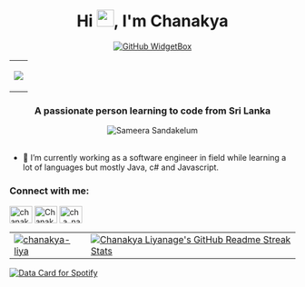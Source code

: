 <h1 align="center">Hi <img src="https://media.giphy.com/media/hvRJCLFzcasrR4ia7z/giphy.gif" width="30px"/>, I'm Chanakya</h1>
<div align=center> 
 
[![GitHub WidgetBox](https://github-widgetbox.vercel.app/api/profile?username=chanakya-liya&data=followers,repositories,stars,commits&theme=darkmode)](https://github.com/Jurredr/github-widgetbox)

  </div>

<table align="center">
 <tr>
  <td>
   <p align="center">
  <a href="https://skillicons.dev">
    <img src="https://skillicons.dev/icons?i=github,py,java,html,css,js,selenium,vscode,idea,bootstrap,c,discord,django,dotnet,postman,visualstudio&theme=light&perline=8" />
  </a>
</p>
  </td>
 </tr>
</table>


<h3 align="center">A passionate person learning to code from Sri Lanka</h3>

<div align = "center">
           <img src="https://github-profile-trophy-arasgungore.vercel.app/?username=chanakya-liya&no-frame=true&no-bg=true&theme=flat&column=8&margin-w=5&margin-h=5&rank=-?" alt="Sameera Sandakelum" />
      </div>
<br>

- 🌱 I’m currently working as a software engineer in field while learning a lot of languages but mostly Java, c# and Javascript.

<h3 align="left">Connect with me:</h3>
<p align="left">
<a href="https://linkedin.com/in/chanakya-liyanage-17505126a" target="blank"><img align="center" src="https://raw.githubusercontent.com/rahuldkjain/github-profile-readme-generator/master/src/images/icons/Social/linked-in-alt.svg" alt="chanakya-liya" height="30" width="40" /></a>
<a href="https://fb.com/chanakya.liyanage.5" target="blank"><img align="center" src="https://raw.githubusercontent.com/rahuldkjain/github-profile-readme-generator/master/src/images/icons/Social/facebook.svg" alt="Chanakya" height="30" width="40" /></a>
<a href="https://instagram.com/ch.a_na" target="blank"><img align="center" src="https://raw.githubusercontent.com/rahuldkjain/github-profile-readme-generator/master/src/images/icons/Social/instagram.svg" alt="ch.a_na" height="30" width="40" /></a>
</p>

<table align="center">
<tr>
  <td>
<a href="https://chanakya-liya.netlify.app" target="blank"><img align="center" src="https://github-readme-stats.vercel.app/api?username=chanakya-liya&show_icons=true&count_private=true&theme=tokyonight" alt="chanakya-liya"/></a>
  </td>
  <td>
<a href="https://git.io/streak-stats"> <img src="https://streak-stats.demolab.com?user=chanakya-liya&theme=highcontrast&hide_border=true&exclude_days=Sun" alt="Chanakya Liyanage's GitHub Readme Streak Stats" /> </a>
  </td>
<tr>
</table>
    
<a href="https://www.data-card-for-spotify.com/card?user_id=3x6hxgcbjtps6e1kj86b9u3ve">
  <img src="https://www.data-card-for-spotify.com/api/card?user_id=3x6hxgcbjtps6e1kj86b9u3ve&hide_title=1" alt="Data Card for Spotify">
</a>

